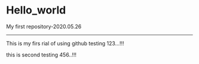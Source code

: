 # Hello_world
My first repository-2020.05.26
*********
This is my firs rial of using github
 testing 123...!!!
 
 this is second testing 456..!!!
